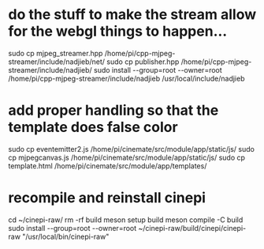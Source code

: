 # do the stuff to make the stream allow for the webgl things to happen...
sudo cp mjpeg_streamer.hpp /home/pi/cpp-mjpeg-streamer/include/nadjieb/net/
sudo cp publisher.hpp /home/pi/cpp-mjpeg-streamer/include/nadjieb/
sudo install --group=root --owner=root /home/pi/cpp-mjpeg-streamer/include/nadjieb /usr/local/include/nadjieb

# add proper handling so that the template does false color
sudo cp eventemitter2.js /home/pi/cinemate/src/module/app/static/js/
sudo cp mjpegcanvas.js /home/pi/cinemate/src/module/app/static/js/
sudo cp template.html /home/pi/cinemate/src/module/app/templates/

# recompile and reinstall cinepi
cd ~/cinepi-raw/
rm -rf build
meson setup build
meson compile -C build
sudo install --group=root --owner=root ~/cinepi-raw/build/cinepi/cinepi-raw "/usr/local/bin/cinepi-raw"